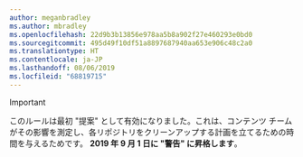 ```yaml
---
author: meganbradley
ms.author: mbradley
ms.openlocfilehash: 22d9b3b13856e978aa5b8a902f27e460293e0bd0
ms.sourcegitcommit: 495d49f10df51a8897687940aa653e906c48c2a0
ms.translationtype: HT
ms.contentlocale: ja-JP
ms.lasthandoff: 08/06/2019
ms.locfileid: "68819715"
---
```

> [!IMPORTANT]
> このルールは最初 "提案" として有効になりました。これは、コンテンツ チームがその影響を測定し、各リポジトリをクリーンアップする計画を立てるための時間を与えるためです。 **2019 年 9 月 1 日に "警告" に昇格します**。